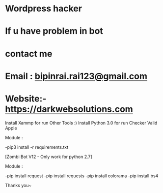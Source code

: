 # Wordpress hacker
# If u have problem in bot
# contact me
# Email : bipinrai.rai123@gmail.com
# Website:- https://darkwebsolutions.com


Install Xammp for run Other Tools :)
Install Python 3.0 for run Checker Valid Apple

Module :

-pip3 install -r requirements.txt

[Zombi Bot V12  - Only work for python 2.7]

Module :

-pip install request
-pip install requests
-pip install colorama
-pip install bs4

Thanks you~


